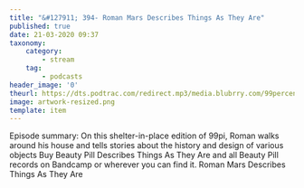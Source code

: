 ```yaml
---
title: "&#127911; 394- Roman Mars Describes Things As They Are"
published: true
date: 21-03-2020 09:37
taxonomy:
    category:
        - stream
    tag:
        - podcasts
header_image: '0'
theurl: https://dts.podtrac.com/redirect.mp3/media.blubrry.com/99percentinvisible/dovetail.prxu.org/96/8eec17f4-8cb6-4960-98f3-e0270b61da84/394_Roman_Mars_Describes_Things_As_They_Are_pt01.mp3
image: artwork-resized.png
template: item
--- 
```

Episode summary: On this shelter-in-place edition of 99pi, Roman walks around his house and tells stories about the history and design of various objects Buy Beauty Pill Describes Things As They Are and all Beauty Pill records on Bandcamp or wherever you can find it. Roman Mars Describes Things As They Are
